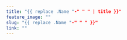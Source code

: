 ```yaml
---
title: "{{ replace .Name "-" " " | title }}"
feature_image: ""
slug: "{{ replace .Name "-" " " }}"
link: ""
---
```

